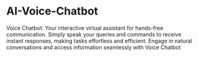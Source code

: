 # AI-Voice-Chatbot
Voice Chatbot: Your interactive virtual assistant for hands-free communication. Simply speak your queries and commands to receive instant responses, making tasks effortless and efficient. Engage in natural conversations and access information seamlessly with Voice Chatbot
